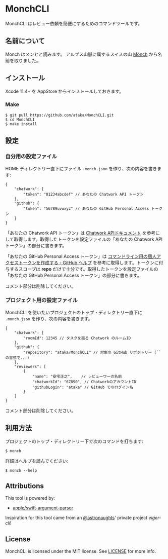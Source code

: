 # MonchCLI

MonchCLI はレビュー依頼を簡便にするためのコマンドツールです。

## 名前について

Monch はメンヒと読みます。
アルプス山脈に属するスイスの山 [Mönch](https://ja.wikipedia.org/wiki/%E3%83%A1%E3%83%B3%E3%83%92) から名前を取りました。

## インストール

Xcode 11.4+ を AppStore からインストールしておきます。

### Make

``` shellsession
$ git pull https://github.com/ataka/MonchCLI.git
$ cd MonchCLI
$ make install
```

## 設定

### 自分用の設定ファイル

HOME ディレクトリー直下にファイル `.monch.json` を作り、次の内容を書きます:

``` json5
{
    "chatwork": {
        "token": "01234abcdef" // あなたの Chatwork API トークン
    },
    "github": {
        "token": "56789uvwxyz" // あなたの GitHub Personal Access トークン
    }
}
```

「あなたの Chatwork API トークン」は [Chatwork APIドキュメント](https://developer.chatwork.com/ja/) を参考にして取得します。取得したトークンを設定ファイルの「あなたの Chatwork API トークン」の部分に書きます。

「あなたの GitHub Personal Access トークン」は [コマンドライン用の個人アクセストークンを作成する \- GitHub ヘルプ](https://help.github.com/ja/github/authenticating-to-github/creating-a-personal-access-token-for-the-command-line) を参考に取得します。トークンに付与するスコープは **repo** だけで十分です。取得したトークンを設定ファイルの「あなたの GitHub Personal Access トークン」の部分に書きます。

コメント部分は削除してください。

### プロジェクト用の設定ファイル

MonchCLI を使いたいプロジェクトのトップ・ディレクトリー直下に `.monch.json` を作り、次の内容を書きます。

``` json5
{
    "chatwork": {
        "roomId": 12345 // タスクを振る Chatwork のルームID
    },
    "github": {
        "repository": "ataka/MonchCLI" // 対象の GitHub リポジトリー (`` の書式で...)
    },
    "reviewers": [
        { 
            "name": "安宅正之",    // レビューワーの名前
            "chatworkId": "67890", // ChatworkのアカウントID
            "githubLogin": "ataka" // GitHub でのログイン名
        }
    ]
}
```

コメント部分は削除してください。

## 利用方法

プロジェクトのトップ・ディレクトリー下で次のコマンドを打ちます:

``` shellsession
$ monch
```

詳細はヘルプを読んでください:

``` shellsession
$ monch --help
```

## Attributions

This tool is powered by:

- [apple/swift\-argument\-parser](https://github.com/apple/swift-argument-parser)

Inspiration for this tool came from an [@astronaughts](https://github.com/astronaughts)' private project *eiger-cli*!

## License

MonchCLI is licensed under the MIT license.  See [LICENSE](https://github.com/ataka/MonchCLI/blob/master/LICENSE) for more info.
